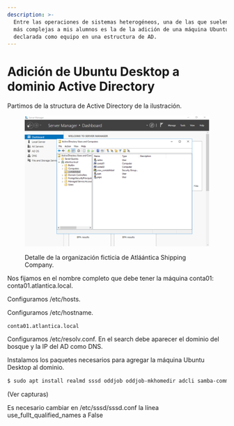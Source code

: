 ```yaml
---
description: >-
  Entre las operaciones de sistemas heterogéneos, una de las que suelen resultar
  más complejas a mis alumnos es la de la adición de una máquina Ubuntu
  declarada como equipo en una estructura de AD.
---
```


# Adición de Ubuntu Desktop a dominio Active Directory



Partimos de la structura de Active Directory de la ilustración.

<figure><img src="../.gitbook/assets/ad_atlantica_local.png" alt=""><figcaption><p>Detalle de la organización ficticia de Atláántica Shipping Company.</p></figcaption></figure>

Nos fijamos en el nombre completo que debe tener la máquina conta01: conta01.atlantica.local.

Configuramos /etc/hosts.

Configuramos /etc/hostname.

```
conta01.atlantica.local
```

Configuramos /etc/resolv.conf. En el search debe aparecer el dominio del bosque y la IP del AD como DNS.

Instalamos los paquetes necesarios para agregar la máquina Ubuntu Desktop al dominio.&#x20;

```bash
$ sudo apt install realmd sssd oddjob oddjob-mkhomedir adcli samba-common
```

(Ver capturas)

Es necesario cambiar en /etc/sssd/sssd.conf la línea use\_fullt\_qualified\_names a False
